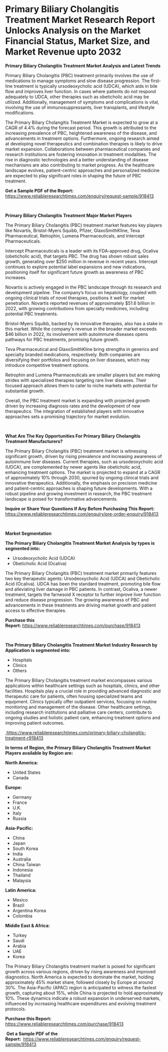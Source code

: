 <p><h1>Primary Biliary Cholangitis Treatment Market Research Report Unlocks Analysis on the Market Financial Status, Market Size, and Market Revenue upto 2032</h1></p><p><strong>Primary Biliary Cholangitis Treatment Market Analysis and Latest Trends</strong></p>
<p><p>Primary Biliary Cholangitis (PBC) treatment primarily involves the use of medications to manage symptoms and slow disease progression. The first-line treatment is typically ursodeoxycholic acid (UDCA), which aids in bile flow and improves liver function. In cases where patients do not respond adequately to UDCA, other therapies such as obeticholic acid may be utilized. Additionally, management of symptoms and complications is vital, involving the use of immunosuppressants, liver transplants, and lifestyle modifications.</p><p>The Primary Biliary Cholangitis Treatment Market is expected to grow at a CAGR of 4.4% during the forecast period. This growth is attributed to the increasing prevalence of PBC, heightened awareness of the disease, and advancements in treatment options. Furthermore, ongoing research aimed at developing novel therapeutics and combination therapies is likely to drive market expansion. Collaborations between pharmaceutical companies and research institutions are fostering innovation in treatment modalities. The rise in diagnostic technologies and a better understanding of disease mechanisms are also contributing to market progress. As the healthcare landscape evolves, patient-centric approaches and personalized medicine are expected to play significant roles in shaping the future of PBC treatment.</p></p>
<p><strong>Get a Sample PDF of the Report:&nbsp;</strong> <a href="https://www.reliableresearchtimes.com/enquiry/request-sample/918413?utm_campaign=3043&utm_medium=2&utm_source=Github&utm_content=ia&utm_term=17042025&utm_id=primary-biliary-cholangitis-treatment">https://www.reliableresearchtimes.com/enquiry/request-sample/918413</a></p>
<p>&nbsp;</p>
<p><strong>Primary Biliary Cholangitis Treatment Major Market Players</strong></p>
<p><p>The Primary Biliary Cholangitis (PBC) treatment market features key players like Novartis, Bristol-Myers Squibb, Pfizer, GlaxoSmithKline, Teva Pharmaceutical, Retrophin, Lumena Pharmaceuticals, and Intercept Pharmaceuticals. </p><p>Intercept Pharmaceuticals is a leader with its FDA-approved drug, Ocaliva (obeticholic acid), that targets PBC. The drug has shown robust sales growth, generating over $250 million in revenue in recent years. Intercept continues to explore potential label expansions and new indications, positioning itself for significant future growth as awareness of PBC increases.</p><p>Novartis is actively engaged in the PBC landscape through its research and development pipeline. The company’s focus on hepatology, coupled with ongoing clinical trials of novel therapies, positions it well for market penetration. Novartis reported revenues of approximately $51.6 billion in 2022, with growing contributions from specialty medicines, including potential PBC treatments.</p><p>Bristol-Myers Squibb, backed by its innovative therapies, also has a stake in this market. While the company's revenue in the broader market exceeds $46 billion in 2022, its involvement with autoimmune diseases opens pathways for PBC treatments, promising future growth.</p><p>Teva Pharmaceutical and GlaxoSmithKline bring strengths in generics and specialty branded medications, respectively. Both companies are diversifying their portfolios and focusing on liver diseases, which may introduce competitive treatment options.</p><p>Retrophin and Lumena Pharmaceuticals are smaller players but are making strides with specialized therapies targeting rare liver diseases. Their focused approach allows them to cater to niche markets with potential for substantial growth.</p><p>Overall, the PBC treatment market is expanding with projected growth driven by increasing diagnosis rates and the development of new therapeutics. The integration of established players with innovative approaches sets a promising trajectory for market evolution.</p></p>
<p>&nbsp;</p>
<p><strong>What Are The Key Opportunities For Primary Biliary Cholangitis Treatment Manufacturers?</strong></p>
<p><p>The Primary Biliary Cholangitis (PBC) treatment market is witnessing significant growth, driven by rising prevalence and increasing awareness of autoimmune liver diseases. Current therapies, such as ursodeoxycholic acid (UDCA), are complemented by newer agents like obeticholic acid, enhancing treatment options. The market is projected to expand at a CAGR of approximately 10% through 2030, spurred by ongoing clinical trials and innovative therapeutics. Additionally, the emphasis on precision medicine and patient-centric approaches is shaping future developments. With a robust pipeline and growing investment in research, the PBC treatment landscape is poised for transformative advancements.</p></p>
<p><strong>Inquire or Share Your Questions If Any Before Purchasing This Report:</strong> <a href="https://www.reliableresearchtimes.com/enquiry/pre-order-enquiry/918413?utm_campaign=3043&utm_medium=2&utm_source=Github&utm_content=ia&utm_term=17042025&utm_id=primary-biliary-cholangitis-treatment">https://www.reliableresearchtimes.com/enquiry/pre-order-enquiry/918413</a></p>
<p>&nbsp;</p>
<p><strong>Market Segmentation</strong></p>
<p><strong>The Primary Biliary Cholangitis Treatment Market Analysis by types is segmented into:</strong></p>
<p><ul><li>Ursodeoxycholic Acid (UDCA)</li><li>Obeticholic Acid (Ocaliva)</li></ul></p>
<p><p>The Primary Biliary Cholangitis (PBC) treatment market primarily features two key therapeutic agents: Ursodeoxycholic Acid (UDCA) and Obeticholic Acid (Ocaliva). UDCA has been the standard treatment, promoting bile flow and alleviating liver damage in PBC patients. In contrast, Ocaliva, a newer treatment, targets the farnesoid X receptor to further improve liver function and reduce disease progression. The growing awareness of PBC and advancements in these treatments are driving market growth and patient access to effective therapies.</p></p>
<p><strong>Purchase this Report:&nbsp;</strong><a href="https://www.reliableresearchtimes.com/purchase/918413?utm_campaign=3043&utm_medium=2&utm_source=Github&utm_content=ia&utm_term=17042025&utm_id=primary-biliary-cholangitis-treatment">https://www.reliableresearchtimes.com/purchase/918413</a></p>
<p>&nbsp;</p>
<p><strong>The Primary Biliary Cholangitis Treatment Market Industry Research by Application is segmented into:</strong></p>
<p><ul><li>Hospitals</li><li>Clinics</li><li>Others</li></ul></p>
<p><p>The Primary Biliary Cholangitis treatment market encompasses various applications within healthcare settings such as hospitals, clinics, and other facilities. Hospitals play a crucial role in providing advanced diagnostic and therapeutic care for patients, often housing specialized teams and equipment. Clinics typically offer outpatient services, focusing on routine monitoring and management of the disease. Other healthcare settings, including research institutions and palliative care centers, contribute to ongoing studies and holistic patient care, enhancing treatment options and improving patient outcomes.</p></p>
<p><a href="https://www.reliableresearchtimes.com/primary-biliary-cholangitis-treatment-r918413?utm_campaign=3043&utm_medium=2&utm_source=Github&utm_content=ia&utm_term=17042025&utm_id=primary-biliary-cholangitis-treatment">&nbsp;https://www.reliableresearchtimes.com/primary-biliary-cholangitis-treatment-r918413</a></p>
<p><strong>In terms of Region, the Primary Biliary Cholangitis Treatment Market Players available by Region are:</strong></p>
<p>
    <p> <strong> North America: </strong>
        <ul>
            <li>United States</li>
            <li>Canada</li>
        </ul>
        </p> 
    <p> <strong> Europe: </strong>
        <ul>
            <li>Germany</li>
            <li>France</li>
            <li>U.K.</li>
            <li>Italy</li>
            <li>Russia</li>
        </ul>
        </p> 
    <p> <strong> Asia-Pacific: </strong>
        <ul>
            <li>China</li>
            <li>Japan</li>
            <li>South Korea</li>
            <li>India</li>
            <li>Australia</li>
            <li>China Taiwan</li>
            <li>Indonesia</li>
            <li>Thailand</li>
            <li>Malaysia</li>
        </ul>
        </p> 
    <p> <strong> Latin America: </strong>
        <ul>
            <li>Mexico</li>
            <li>Brazil</li>
            <li>Argentina Korea</li>
            <li>Colombia</li>
        </ul>
        </p> 
    <p> <strong> Middle East & Africa: </strong>
        <ul>
            <li>Turkey</li>
            <li>Saudi</li>
            <li>Arabia</li>
            <li>UAE</li>
            <li>Korea</li>
        </ul>
    </p>
    </p>
<p><p>The Primary Biliary Cholangitis treatment market is poised for significant growth across various regions, driven by rising awareness and improved diagnostics. North America is expected to dominate the market, holding approximately 45% market share, followed closely by Europe at around 30%. The Asia-Pacific (APAC) region is anticipated to witness the fastest growth, capturing about 15%, while China is projected to hold approximately 10%. These dynamics indicate a robust expansion in underserved markets, influenced by increasing healthcare expenditures and evolving treatment protocols.</p></p>
<p><strong>Purchase this Report: </strong><a href="https://www.reliableresearchtimes.com/purchase/918413?utm_campaign=3043&utm_medium=2&utm_source=Github&utm_content=ia&utm_term=17042025&utm_id=primary-biliary-cholangitis-treatment">https://www.reliableresearchtimes.com/purchase/918413</a></p>
<p>&nbsp;<strong>Get a Sample PDF of the Report:&nbsp;&nbsp;</strong><a href="https://www.reliableresearchtimes.com/enquiry/request-sample/918413?utm_campaign=3043&utm_medium=2&utm_source=Github&utm_content=ia&utm_term=17042025&utm_id=primary-biliary-cholangitis-treatment">https://www.reliableresearchtimes.com/enquiry/request-sample/918413</a></p>
<p><strong></strong></p>
<p><p></p><p></p><p></p></p>